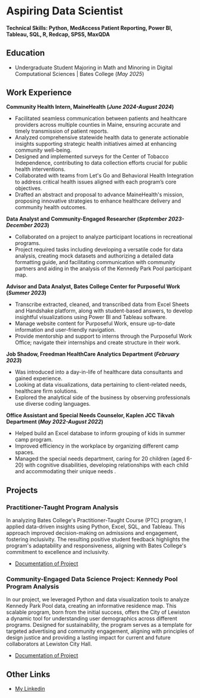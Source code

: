 # Aspiring Data Scientist

#### Technical Skills: Python, MedAccess Patient Reporting, Power BI, Tableau, SQL, R, Redcap, SPSS, MaxQDA

## Education
- Undergraduate Student Majoring in Math and Minoring in Digital Computational Sciences | Bates College (_May 2025_)	

## Work Experience

**Community Health Intern, MaineHealth	(_June 2024-August 2024_)**
-	Facilitated seamless communication between patients and healthcare providers across multiple counties in Maine, ensuring accurate and timely transmission of patient reports.
-	Analyzed comprehensive statewide health data to generate actionable insights supporting strategic health initiatives aimed at enhancing community well-being.
- Designed and implemented surveys for the Center of Tobacco Independence, contributing to data collection efforts crucial for public health interventions.
- Collaborated with teams from Let's Go and Behavioral Health Integration to address critical health issues aligned with each program’s core objectives.
- Drafted an abstract and proposal to advance MaineHealth's mission, proposing innovative strategies to enhance healthcare delivery and community health outcomes.

**Data Analyst and Community-Engaged Researcher (_September 2023-December 2023_)**
- Collaborated on a project to analyze participant locations in recreational programs.
- Project required tasks including developing a versatile code for data analysis, creating mock datasets and authorizing a detailed data formatting guide, and facilitating communication with community partners and aiding in the analysis of the Kennedy Park Pool participant map.


**Advisor and Data Analyst, Bates College Center for Purposeful Work (_Summer 2023_)**
- Transcribe extracted, cleaned, and transcribed data from Excel Sheets and Handshake platform, along with student-based answers, to develop insightful visualizations using Power BI and Tableau software.
- Manage website content for Purposeful Work, ensure up-to-date information and user-friendly navigation.
- Provide mentorship and support to interns through the Purposeful Work Office; navigate their internships and create structure in their work.


**Job Shadow, Freedman HealthCare Analytics Department (_February 2023_)**
- Was introduced into a day-in-life of healthcare data consultants and gained experience.
- Looking at data visualizations, data pertaining to client-related needs, healthcare firm solutions.
- Explored the analytical side of the business by observing professionals use diverse coding languages.


**Office Assistant and Special Needs Counselor, Kaplen JCC Tikvah Department  (_May 2022-August 2022_)**    
- Helped build an Excel database to inform grouping of kids in summer camp program.
- Improved efficiency in the workplace by organizing different camp spaces.
- Managed the special needs department, caring for 20 children (aged 6-20) with cognitive disabilities, developing relationships with each child and accommodating their unique needs .


## Projects
### Practitioner-Taught Program Analysis

In analyzing Bates College's Practitioner-Taught Course (PTC) program, I applied data-driven insights using Python, Excel, SQL, and Tableau. This approach improved decision-making on admissions and engagement, fostering inclusivity. The resulting positive student feedback highlights the program's adaptability and responsiveness, aligning with Bates College's commitment to excellence and inclusivity.

- [Documentation of Project](/ptc_data_project.pdf)

### Community-Engaged Data Science Project: Kennedy Pool Program Analysis

In our project, we leveraged Python and data visualization tools to analyze Kennedy Park Pool data, creating an informative residence map. This scalable program, born from the initial success, offers the City of Lewiston a dynamic tool for understanding user demographics across different programs. Designed for sustainability, the program serves as a template for targeted advertising and community engagement, aligning with principles of design justice and providing a lasting impact for current and future collaborators at Lewiston City Hall.

- [Documentation of Project](https://batesdcs23-24.github.io/City_of_Lewiston_GroupB/)

## Other Links

- [My Linkedin](https://www.linkedin.com/in/jamil-mouehla/)
